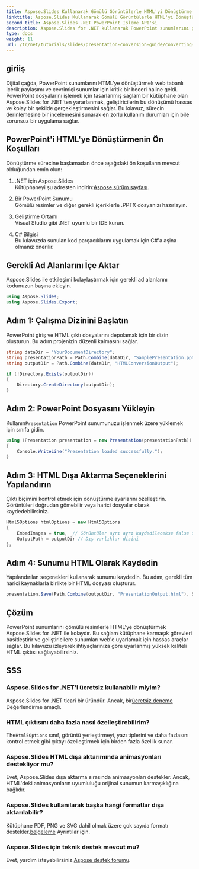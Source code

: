 ```yaml
---
title: Aspose.Slides Kullanarak Gömülü Görüntülerle HTML'yi Dönüştürme
linktitle: Aspose.Slides Kullanarak Gömülü Görüntülerle HTML'yi Dönüştürme
second_title: Aspose.Slides .NET PowerPoint İşleme API'si
description: Aspose.Slides for .NET kullanarak PowerPoint sunumlarını gömülü resimlerle HTML'ye sorunsuz bir şekilde nasıl dönüştüreceğinizi öğrenin. Sorunsuz dönüştürme için adım adım kılavuz.
type: docs
weight: 11
url: /tr/net/tutorials/slides/presentation-conversion-guide/converting-html-with-embedded-images/
---
```

## giriiş

Dijital çağda, PowerPoint sunumlarını HTML'ye dönüştürmek web tabanlı içerik paylaşımı ve çevrimiçi sunumlar için kritik bir beceri haline geldi. PowerPoint dosyalarını işlemek için tasarlanmış sağlam bir kütüphane olan Aspose.Slides for .NET'ten yararlanmak, geliştiricilerin bu dönüşümü hassas ve kolay bir şekilde gerçekleştirmesini sağlar. Bu kılavuz, sürecin derinlemesine bir incelemesini sunarak en zorlu kullanım durumları için bile sorunsuz bir uygulama sağlar.

## PowerPoint'i HTML'ye Dönüştürmenin Ön Koşulları

Dönüştürme sürecine başlamadan önce aşağıdaki ön koşulların mevcut olduğundan emin olun:

1. .NET için Aspose.Slides  
    Kütüphaneyi şu adresten indirin:[Aspose sürüm sayfası](https://releases.aspose.com/slides/net/).

2. Bir PowerPoint Sunumu  
   Gömülü resimler ve diğer gerekli içeriklerle .PPTX dosyanızı hazırlayın.

3. Geliştirme Ortamı  
   Visual Studio gibi .NET uyumlu bir IDE kurun.

4. C# Bilgisi  
   Bu kılavuzda sunulan kod parçacıklarını uygulamak için C#'a aşina olmanız önerilir.

## Gerekli Ad Alanlarını İçe Aktar

Aspose.Slides ile etkileşimi kolaylaştırmak için gerekli ad alanlarını kodunuzun başına ekleyin.

```csharp
using Aspose.Slides;
using Aspose.Slides.Export;
```

## Adım 1: Çalışma Dizinini Başlatın

PowerPoint giriş ve HTML çıktı dosyalarını depolamak için bir dizin oluşturun. Bu adım projenizin düzenli kalmasını sağlar.

```csharp
string dataDir = "YourDocumentDirectory";
string presentationPath = Path.Combine(dataDir, "SamplePresentation.pptx");
string outputDir = Path.Combine(dataDir, "HTMLConversionOutput");

if (!Directory.Exists(outputDir))
{
    Directory.CreateDirectory(outputDir);
}
```


## Adım 2: PowerPoint Dosyasını Yükleyin

 Kullanın`Presentation` PowerPoint sunumunuzu işlenmek üzere yüklemek için sınıfa gidin.

```csharp
using (Presentation presentation = new Presentation(presentationPath))
{
    Console.WriteLine("Presentation loaded successfully.");
}
```


## Adım 3: HTML Dışa Aktarma Seçeneklerini Yapılandırın

Çıktı biçimini kontrol etmek için dönüştürme ayarlarını özelleştirin. Görüntüleri doğrudan gömebilir veya harici dosyalar olarak kaydedebilirsiniz.

```csharp
Html5Options htmlOptions = new Html5Options
{
    EmbedImages = true,  // Görüntüler ayrı ayrı kaydedilecekse false olarak ayarlayın
    OutputPath = outputDir // Dış varlıklar dizini
};
```


## Adım 4: Sunumu HTML Olarak Kaydedin

Yapılandırılan seçenekleri kullanarak sunumu kaydedin. Bu adım, gerekli tüm harici kaynaklarla birlikte bir HTML dosyası oluşturur.

```csharp
presentation.Save(Path.Combine(outputDir, "PresentationOutput.html"), SaveFormat.Html5, htmlOptions);
```

## Çözüm

PowerPoint sunumlarını gömülü resimlerle HTML'ye dönüştürmek Aspose.Slides for .NET ile kolaydır. Bu sağlam kütüphane karmaşık görevleri basitleştirir ve geliştiricilere sunumları web'e uyarlamak için hassas araçlar sağlar. Bu kılavuzu izleyerek ihtiyaçlarınıza göre uyarlanmış yüksek kaliteli HTML çıktısı sağlayabilirsiniz.

## SSS

### Aspose.Slides for .NET'i ücretsiz kullanabilir miyim?
 Aspose.Slides for .NET ticari bir üründür. Ancak, bir[ücretsiz deneme](https://releases.aspose.com/) Değerlendirme amaçlı.

### HTML çıktısını daha fazla nasıl özelleştirebilirim?
 The`Html5Options` sınıf, görüntü yerleştirmeyi, yazı tiplerini ve daha fazlasını kontrol etmek gibi çıktıyı özelleştirmek için birden fazla özellik sunar.

### Aspose.Slides HTML dışa aktarımında animasyonları destekliyor mu?
Evet, Aspose.Slides dışa aktarma sırasında animasyonları destekler. Ancak, HTML'deki animasyonların uyumluluğu orijinal sunumun karmaşıklığına bağlıdır.

### Aspose.Slides kullanılarak başka hangi formatlar dışa aktarılabilir?
 Kütüphane PDF, PNG ve SVG dahil olmak üzere çok sayıda formatı destekler.[belgeleme](https://reference.aspose.com/slides/net/) Ayrıntılar için.

### Aspose.Slides için teknik destek mevcut mu?
 Evet, yardım isteyebilirsiniz.[Aspose destek forumu](https://forum.aspose.com/c/slides/11).